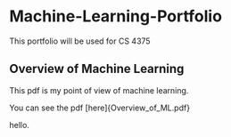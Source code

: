 # Machine-Learning-Portfolio
This portfolio will be used for CS 4375
## Overview of Machine Learning
This pdf is my point of view of machine learning. 

You can see the pdf [here]{Overview_of_ML.pdf}

hello.